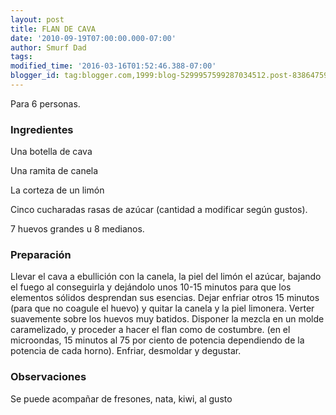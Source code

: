 ```yaml
---
layout: post
title: FLAN DE CAVA
date: '2010-09-19T07:00:00.000-07:00'
author: Smurf Dad
tags: 
modified_time: '2016-03-16T01:52:46.388-07:00'
blogger_id: tag:blogger.com,1999:blog-5299957599287034512.post-8386475953444685172
---
```


Para 6 personas.

<h3>Ingredientes</h3>

Una botella de cava

Una ramita de canela

La corteza de un limón

Cinco cucharadas rasas de azúcar (cantidad a modificar según gustos).

7 huevos grandes u 8 medianos.

<h3>Preparación</h3>

Llevar el cava a ebullición con la canela, la piel del limón el azúcar, bajando el fuego al conseguirla y dejándolo unos 10-15 minutos para que los elementos sólidos desprendan sus esencias. Dejar enfriar otros 15 minutos (para que no coagule el huevo) y quitar la canela y la piel limonera. Verter suavemente sobre los huevos muy batidos. Disponer la mezcla en un molde caramelizado, y proceder a hacer el flan como de costumbre. (en el microondas, 15 minutos al 75 por ciento de potencia dependiendo de la potencia de cada horno). Enfriar, desmoldar y degustar.

<h3>Observaciones</h3>

Se puede acompañar de fresones, nata, kiwi, al gusto

